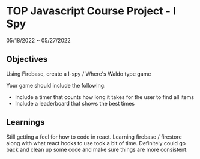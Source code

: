# TOP Javascript Course Project - I Spy

05/18/2022 ~ 05/27/2022

## Objectives

Using Firebase, create a I-spy / Where's Waldo type game

Your game should include the following:

- Include a timer that counts how long it takes for the user to find all items
- Include a leaderboard that shows the best times

## Learnings

Still getting a feel for how to code in react. Learning firebase / firestore along with what react hooks to use took a bit of time. Definitely could go back and clean up some code and make sure things are more consistent.
